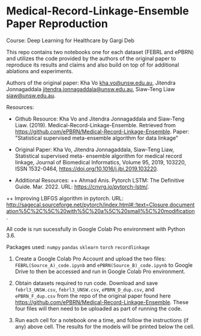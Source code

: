 # Medical-Record-Linkage-Ensemble Paper Reproduction

Course: Deep Learning for Healthcare
by Gargi Deb

This repo contains two notebooks one for each dataset (FEBRL and ePBRN) and utilizes the code provided by the authors of the original paper to reproduce its results and claims and also build on top of for additional ablations and experiments.

Authors of the original paper: 
Kha Vo <kha.vo@unsw.edu.au>,
Jitendra Jonnagaddala <jitendra.jonnagaddala@unsw.edu.au>,
Siaw-Teng Liaw <siaw@unsw.edu.au>.

Resources:
+ Github Resource:
Kha Vo and Jitendra Jonnagaddala and Siaw-Teng Liaw. (2019). Medical-Record-Linkage-Ensemble. Retrieved from https://github.com/ePBRN/Medical-Record-Linkage-Ensemble. Paper: "Statistical supervised meta-ensemble algorithm for data linkage"

+ Original Paper:
Kha Vo, Jitendra Jonnagaddala, Siaw-Teng Liaw, Statistical supervised meta-
ensemble algorithm for medical record linkage, Journal of Biomedical Informatics, Volume 95, 2019, 103220, ISSN 1532-0464, https://doi.org/10.1016/j.jbi.2019.103220.

+ Additional Resources:
++ Ahmad Anis. Pytorch LSTM: The Definitive Guide. Mar. 2022. URL: https://cnvrg.io/pytorch-lstm/.

++ Improving LBFGS algorithm in pytorch. URL: http://sagecal.sourceforge.net/pytorch/index.html#:̃:text=Closure,documentation%5C%2C%5C%20with%5C%20a%5C%20small%5C%20modification.


All code is run sucessfully in Google Colab Pro environment with Python 3.6.

Packages used:
`numpy`
`pandas` 
`sklearn`
`torch`
`recordlinkage`

1. Create a Google Colab Pro Account and upload the two files: `FEBRL(Source_A)_code.ipynb` and `ePBRN(Source_B)_code.ipynb` to Google Drive to then be accessed and run in Google Colab Pro environment.

2. Obtain datasets required to run code. Download and save `febrl3_UNSW.csv`, `febrl3_UNSW.csv`, `ePBRN_D_dup.csv`, and `ePBRN_F_dup.csv` from the repo of the original paper found here https://github.com/ePBRN/Medical-Record-Linkage-Ensemble. These four files will then need to be uploaded as part of running the code.

3. Run each cell for a notebook one a time, and follow the instructions (if any) above cell. The results for the models will be printed below the cell.

